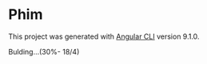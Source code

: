 # Phim

This project was generated with [Angular CLI](https://github.com/angular/angular-cli) version 9.1.0.

Bulding...(30%- 18/4)
